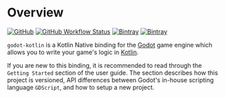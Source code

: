 # Overview
[![GitHub](https://img.shields.io/github/license/raniejade/godot-kotlin?style=flat-square)](LICENSE)
[![GitHub Workflow Status](https://img.shields.io/github/workflow/status/raniejade/godot-kotlin/Build?style=flat-square)](https://github.com/raniejade/godot-kotlin/actions?query=workflow%3ABuild)
[![Bintray](https://img.shields.io/bintray/v/raniejade/godot-kotlin/godot-kotlin?label=release&style=flat-square)](https://bintray.com/raniejade/godot-kotlin/godot-kotlin/_latestVersion)
[![Bintray](https://img.shields.io/bintray/v/raniejade/godot-kotlin-dev/godot-kotlin?label=dev&style=flat-square)](https://bintray.com/raniejade/godot-kotlin-dev/godot-kotlin/_latestVersion)

`godot-kotlin` is a Kotlin Native binding for the [Godot](https://godotengine.org) game engine which allows you to write your game's logic in [Kotlin](https://kotlinlang.org).

If you are new to this binding, it is recommended to read through the `Getting Started` section of the user guide. The section describes how this project is versioned, API differences between Godot's in-house scripting language `GDScript`, and how to setup a new project.